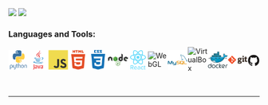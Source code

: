 
<picture>
  <source
    srcset="https://github-readme-stats.vercel.app/api?username=2Pillows&show_icons=true&theme=holi&hide_rank=true"
    media="(prefers-color-scheme: dark)"
  />
  <source
    srcset="https://github-readme-stats.vercel.app/api?username=2Pillows&show_icons=true&theme=default&hide_rank=true"
    media="(prefers-color-scheme: light), (prefers-color-scheme: no-preference)"
  />
  <img height=200 src="https://github-readme-stats.vercel.app/api?username=2Pillows&show_icons=true&hide_rank=true" />
</picture>

<picture>
  <source
    srcset="https://github-readme-stats.vercel.app/api/top-langs?username=2Pillows&theme=holi&layout=compact&langs_count=8"
    media="(prefers-color-scheme: dark)"
  />
  <source
    srcset="https://github-readme-stats.vercel.app/api/top-langs?username=2Pillows&theme=default&layout=compact&langs_count=8"
    media="(prefers-color-scheme: light), (prefers-color-scheme: no-preference)"
  />
  <img height=200 src="https://github-readme-stats.vercel.app/api/top-langs?username=2Pillows&layout=compact&langs_count=8" />
</picture>

### Languages and Tools:

<div style="display: flex; align-items: center; justify-content: center;">
<img align="middle" alt="Python" width="40px" src="https://raw.githubusercontent.com/devicons/devicon/master/icons/python/python-original-wordmark.svg" />
<img align="middle" alt="Java" width="40px" src="https://raw.githubusercontent.com/devicons/devicon/master/icons/java/java-original-wordmark.svg" />
<img align="middle" alt="JavaScript" width="40px" src="https://raw.githubusercontent.com/devicons/devicon/master/icons/javascript/javascript-original.svg" />
<img align="middle" alt="HTML" width="40px" src="https://raw.githubusercontent.com/devicons/devicon/master/icons/html5/html5-plain-wordmark.svg" />
<img align="middle" alt="CSS" width="40px" src="https://raw.githubusercontent.com/devicons/devicon/master/icons/css3/css3-plain-wordmark.svg" />
<!--<img align="middle" alt="C#" width="40px" src="https://raw.githubusercontent.com/devicons/devicon/master/icons/csharp/csharp-original.svg" /> -->
<!--<img align="middle" alt="C++" width="40px" src="https://raw.githubusercontent.com/devicons/devicon/master/icons/cplusplus/cplusplus-original.svg" /> -->
<img align="middle" alt="Node.js" width="40px" src="https://raw.githubusercontent.com/devicons/devicon/master/icons/nodejs/nodejs-original-wordmark.svg" />
<img align="middle" alt="React" width="40px" src="https://raw.githubusercontent.com/devicons/devicon/master/icons/react/react-original-wordmark.svg" /> 
<img align="middle" alt="WebGL" width="40px" src="https://upload.wikimedia.org/wikipedia/commons/2/25/WebGL_Logo.svg">
<!--<img align="middle" alt="Puppeteer" width="40px" src="https://raw.githubusercontent.com/devicons/devicon/master/icons/puppeteer/puppeteer-original.svg" /> -->
<!--<img align="middle" alt="Android" width="40px" src="https://raw.githubusercontent.com/devicons/devicon/master/icons/android/android-original-wordmark.svg" /> -->
<img align="middle" alt="MySQL" width="40px" src="https://raw.githubusercontent.com/devicons/devicon/master/icons/mysql/mysql-original-wordmark.svg" />
<img align="middle" alt="VirtualBox" width="40px" src="https://upload.wikimedia.org/wikipedia/commons/d/d5/Virtualbox_logo.png">
<img align="middle" alt="Docker" width="40px" src="https://raw.githubusercontent.com/devicons/devicon/master/icons/docker/docker-original-wordmark.svg" />
<img align="middle" alt="Git" width="40px" src="https://raw.githubusercontent.com/devicons/devicon/master/icons/git/git-original-wordmark.svg" />
<picture>
  <source
    srcset="https://user-images.githubusercontent.com/3369400/139447912-e0f43f33-6d9f-45f8-be46-2df5bbc91289.png"
    media="(prefers-color-scheme: dark)"
  />
  <source
    srcset="https://raw.githubusercontent.com/devicons/devicon/master/icons/github/github-original.svg"
    media="(prefers-color-scheme: light), (prefers-color-scheme: no-preference)"
  />
  <img align="middle" alt="GitHub" width="40px" src="https://raw.githubusercontent.com/devicons/devicon/master/icons/github/github-original.svg" />
</picture>
</div>

<br />
<br />

---

